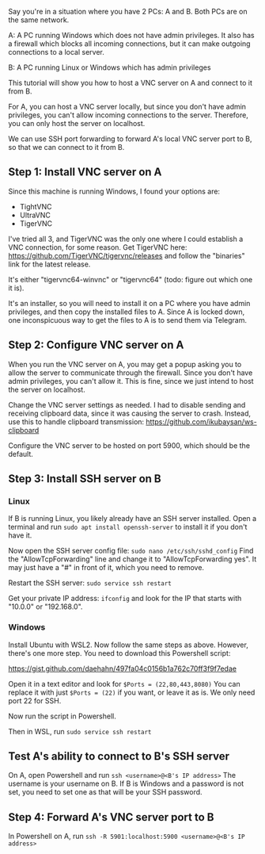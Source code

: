 Say you're in a situation where you have 2 PCs: A and B.
Both PCs are on the same network.

A: A PC running Windows which does not have admin privileges. 
It also has a firewall which blocks all incoming connections, but it can make outgoing connections to a local server.

B: A PC running Linux or Windows which has admin privileges

This tutorial will show you how to host a VNC server on A and connect to it from B.



For A, you can host a VNC server locally, but since you don't have admin privileges, you can't allow incoming connections to the server.
Therefore, you can only host the server on localhost.

We can use SSH port forwarding to forward A's local VNC server port to B, so that we can connect to it from B.

## Step 1: Install VNC server on A
Since this machine is running Windows, I found your options are:
* TightVNC
* UltraVNC
* TigerVNC

I've tried all 3, and TigerVNC was the only one where I could establish a VNC connection, for some reason.
Get TigerVNC here: https://github.com/TigerVNC/tigervnc/releases and follow the "binaries" link for the latest release.

It's either "tigervnc64-winvnc" or "tigervnc64" (todo: figure out which one it is).

It's an installer, so you will need to install it on a PC where you have admin privileges, and then copy the installed files to A.
Since A is locked down, one inconspicuous way to get the files to A is to send them via Telegram.

## Step 2: Configure VNC server on A
When you run the VNC server on A, you may get a popup asking you to allow the server to communicate through the firewall.
Since you don't have admin privileges, you can't allow it. This is fine, since we just intend to 
host the server on localhost.

Change the VNC server settings as needed.
I had to disable sending and receiving clipboard data, since it was causing the server to crash.
Instead, use this to handle clipboard transmission: https://github.com/ikubaysan/ws-clipboard

Configure the VNC server to be hosted on port 5900, which should be the default.

## Step 3: Install SSH server on B

### Linux 
If B is running Linux, you likely already have an SSH server installed.
Open a terminal and run `sudo apt install openssh-server` to install it if you don't have it.

Now open the SSH server config file: `sudo nano /etc/ssh/sshd_config`
Find the "AllowTcpForwarding" line and change it to "AllowTcpForwarding yes".
It may just have a "#" in front of it, which you need to remove.

Restart the SSH server: `sudo service ssh restart`

Get your private IP address: `ifconfig` and look for the IP that starts with "10.0.0" or "192.168.0".

### Windows
Install Ubuntu with WSL2. Now follow the same steps as above.
However, there's one more step. You need to download this Powershell script:

https://gist.github.com/daehahn/497fa04c0156b1a762c70ff3f9f7edae

Open it in a text editor and look for `$Ports = (22,80,443,8080)`
You can replace it with just `$Ports = (22)` if you want, or leave it as is. We only need port 22 for SSH.

Now run the script in Powershell.

Then in WSL, run `sudo service ssh restart`

## Test A's ability to connect to B's SSH server
On A, open Powershell and run `ssh <username>@<B's IP address>`
The username is your username on B. If B is Windows and a password is not set, you need to set one as that
will be your SSH password.

## Step 4: Forward A's VNC server port to B
In Powershell on A, run `ssh -R 5901:localhost:5900 <username>@<B's IP address>`
